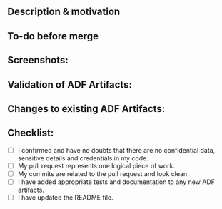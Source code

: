 <!---
Provide a short summary in the Title above. Examples of good PR titles:
* "Feature: add so-and-so ADF Artifacts"
* "Fix: deduplicate such-and-such"
* "Update: ADF Artifacts version x.xx.x"
-->

## Description & motivation
<!---
Describe your changes, and why you're making them. Is this linked to an open
 Github Issue, or another pull request? Link it here.
-->

## To-do before merge
<!---
(Optional -- remove this section if not needed)
Include any notes about things that need to happen before this PR is merged, e.g.:
- [ ] Change the base branch
- [ ] Update ADF Artifacts triggers
- [ ] Ensure PR #xx is merged
-->

## Screenshots:
<!---
Include a screenshot of the relevant section of the updated ADF Artifacts.
-->

## Validation of ADF Artifacts:
<!---
Include any output that confirms that the ADF Artifacts do what is expected. This might
be a link to an in-development work, or a query that
compares an existing ADF Artifacts results with a new one.
-->

## Changes to existing ADF Artifacts:
<!---
Include this section if you are changing any existing models. Link any related
pull requests, or instructions for merge (e.g. whether old
models should be dropped after merge, or whether a full-refresh run is required)
-->

## Checklist:
<!---
This checklist is mostly useful as a reminder of small things that can easily be
forgotten – it is meant as a helpful tool rather than hoops to jump through.
Put an `x` in all the items that apply, make notes next to any that haven't been
addressed, and remove any items that are not relevant to this PR.
-->
- [ ] I confirmed and have no doubts that there are no confidential data, sensitive details and credentials in my code.
- [ ] My pull request represents one logical piece of work.
- [ ] My commits are related to the pull request and look clean.
- [ ] I have added appropriate tests and documentation to any new ADF artifacts.
- [ ] I have updated the README file.
